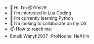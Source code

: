 - 👋 Hi, I’m @Yifei29
- 👀 I’m interested in Lua Coding
- 🌱 I’m currently learning Python
- 💞️ I’m looking to collaborate on my OS
- 📫 How to reach me:
- Email: Wanyh2937
-ProNouns: He/Him

<!---
Yifei29/Yifei29 is a ✨ special ✨ repository because its `README.md` (this file) appears on your GitHub profile.
You can click the Preview link to take a look at your changes.
--->
